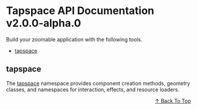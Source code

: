<a name="top"></a>
# Tapspace API Documentation v2.0.0-alpha.0

Build your zoomable application with the following tools.


- [tapspace](#tapspace)

<a name="tapspace"></a>
## tapspace

The [tapspace](#tapspace) namespace provides component creation methods,
geometry classes, and namespaces for interaction, effects, and
resource loaders.

<p style="text-align: right">
<a href="#top">&uarr; Back To Top</a>
</p>
